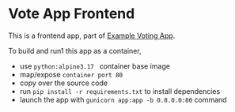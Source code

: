 # Vote App Frontend 

This is a frontend app, part of [Example Voting App](https://github.com/schoolofdevops/example-voting-app).  

To build and run1 this app as a container, 

  * use `python:alpine3.17 ` container base image
  * map/expose `container port 80`
  * copy over the source code 
  * run `pip install -r requirements.txt` to install dependencies
  * launch the app with `gunicorn app:app -b 0.0.0.0:80` command

  
  
